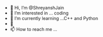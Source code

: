 - 👋 Hi, I’m @ShreyanshJain
- 👀 I’m interested in ... coding
- 🌱 I’m currently learning ...C++ and Python
- 💞️ 
- 📫 How to reach me ... 

<!---
Shreyansh333/Shreyansh333 is a ✨ special ✨ repository because its `README.md` (this file) appears on your GitHub profile.
You can click the Preview link to take a look at your changes.
--->

